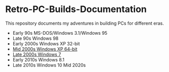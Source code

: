 # Retro-PC-Builds-Documentation
This repository documents my adventures in building PCs for different eras.

- Early 90s MS-DOS/Windows 3.1/Windows 95
- Late 90s Windows 98
- Early 2000s Windows XP 32-bit
- [Mid 2000s Windows XP 64-bit](/Windows%20XP%2064-Bit)
- [Late 2000s Windows 7](/Windows%207)
- Early 2010s Windows 8.1
- Late 2010s Windows 10	Mid 2020s
